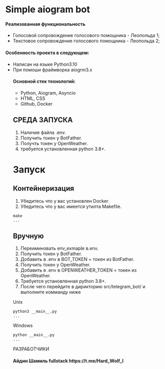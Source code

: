 # Simple aiogram bot

<h4>Реализованная функциональность</h4>
<ul>
    <li>Голосовой сопровождение  голосового помощника - Леопольда 1;</li>
    <li>Текстовое сопровождение голосового помощника - Леопольда 2;</li>
</ul> 
<h4>Особенность проекта в следующем:</h4>
<ul>
 <li>Написан на языке Python3.10</li>
 <li>При помоши фраймворка aiogrm3.x</li>
<h4>Основной стек технологий:</h4>
<ul>
    <li>Python, Aiogram, Asyncio</li>
	<li>HTML, CSS</li>
    <li>Github, Docker</li>

</ul>




СРЕДА ЗАПУСКА
------------

1) Наличие файла .env.
2) Получить токен у BotFather.
4) Получть токен у OpenWeather.
5) требуется установленная python 3.8+.

# Запуск

Контейнеризация
------------

1) Убедитесь что у вас установлен Docker.
2) Убедитесь что у вас имеется утилта Makefile.

~~~
make
...
~~~

Вручную
------------

1) Переиминовать env_exmaple в.env.
2) Получить токен у BotFather.
3) Добавить в .env в BOT_TOKEN = токен из BotFather.
4) Получить токен у OpenWeather.
5) Добавить в .env в OPENWEATHER_TOKEN = токен из OpenWeather.
5) Требуется установленная python 3.8+.
6) После чего перейдите в дирикторию src/telegram_bot/ и выполните комманду ниже

Unix

~~~
python3 __main__.py
...
~~~

Windows

~~~
python __main__.py
...
~~~

РАЗРАБОТЧИКИ

<h4>Айдин Шамиль fullstack https://t.me/Hard_Wolf_l </h4>